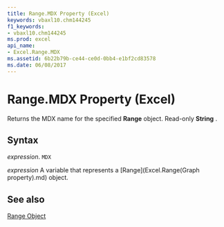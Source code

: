 ```yaml
---
title: Range.MDX Property (Excel)
keywords: vbaxl10.chm144245
f1_keywords:
- vbaxl10.chm144245
ms.prod: excel
api_name:
- Excel.Range.MDX
ms.assetid: 6b22b79b-ce44-ce0d-0bb4-e1bf2cd83578
ms.date: 06/08/2017
---
```



# Range.MDX Property (Excel)

Returns the MDX name for the specified  **Range** object. Read-only **String** .


## Syntax

 _expression_. `MDX`

 _expression_ A variable that represents a [Range](Excel.Range(Graph property).md) object.


## See also


[Range Object](Excel.Range(object).md)


